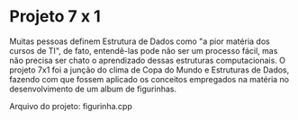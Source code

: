 # Projeto 7 x 1

Muitas pessoas definem Estrutura de Dados como "a pior matéria dos cursos de TI", de fato, entendê-las pode não ser um processo fácil, mas não precisa ser chato o aprendizado dessas estruturas computacionais. O projeto 7x1 foi a junção do clima de Copa do Mundo e Estruturas de Dados, fazendo com que fossem aplicado os conceitos empregados na matéria no desenvolvimento de um album de figurinhas.

Arquivo do projeto: figurinha.cpp
